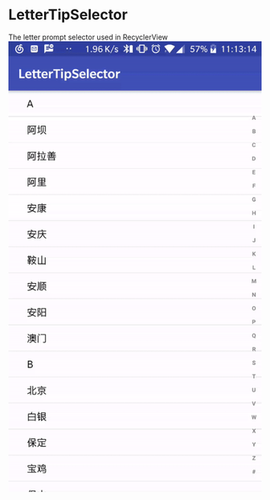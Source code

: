 # LetterTipSelector
The letter prompt selector used in RecyclerView
![](https://github.com/LiuXi0314/LetterTipSelector/blob/master/letter_video.gif)
